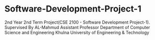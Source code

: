 # Software-Development-Project-1

2nd Year 2nd Term Project(CSE 2100 - Software Development Project-1). Supervised By 
                              AL-Mahmud
                              Assistant Professor
                              Department of Computer Science and Engineering
                              Khulna University of Engineering & Technology





